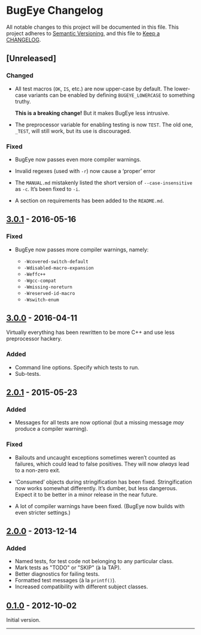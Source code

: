 # BugEye Changelog #

All notable changes to this project will be documented in this file. This
project adheres to [Semantic Versioning], and this file to [Keep a CHANGELOG].

## [Unreleased] ##

### Changed ###

*   All test macros (`OK`, `IS`, etc.) are now upper-case by default. The
    lower-case variants can be enabled by defining `BUGEYE_LOWERCASE` to
    something truthy.

    **This is a breaking change!** But it makes BugEye less intrusive.

*   The preprocessor variable for enabling testing is now `TEST`. The old one,
    `_TEST`, will still work, but its use is discouraged.

### Fixed ###

*   BugEye now passes even more compiler warnings.

*   Invalid regexes (used with `-r`) now cause a ‘proper’ error

*   The `MANUAL.md` mistakenly listed the short version of `--case-insensitive`
    as `-c`. It’s been fixed to `-i`.

*   A section on requirements has been added to the `README.md`.

## [3.0.1] - 2016-05-16 ##

### Fixed ###

*   BugEye now passes more compiler warnings, namely:

    *   `-Wcovered-switch-default`
    *   `-Wdisabled-macro-expansion`
    *   `-Weffc++`
    *   `-Wgcc-compat`
    *   `-Wmissing-noreturn`
    *   `-Wreserved-id-macro`
    *   `-Wswitch-enum`

## [3.0.0] - 2016-04-11 ##

Virtually everything has been rewritten to be more C++ and use less preprocessor
hackery.

### Added ###

*   Command line options. Specify which tests to run.
*   Sub-tests.

## [2.0.1] - 2015-05-23 ##

### Added ###

*   Messages for all tests are now optional (but a missing message *may* produce
    a compiler warning).

### Fixed ###

*   Bailouts and uncaught exceptions sometimes weren’t counted as failures,
    which could lead to false positives. They will now *always* lead to a
    non-zero exit.

*   ‘Consumed’ objects during stringification has been fixed. Stringification
    now works somewhat differently. It’s dumber, but less dangerous. Expect it
    to be better in a minor release in the near future.

*   A lot of compiler warnings have been fixed. (BugEye now builds with even
    stricter settings.)

## [2.0.0] - 2013-12-14 ##

### Added ###

*   Named tests, for test code not belonging to any particular class.
*   Mark tests as "TODO" or "SKIP" (à la TAP).
*   Better diagnostics for failing tests.
*   Formatted test messages (à la `printf()`).
*   Increased compatibility with different subject classes.

## [0.1.0] - 2012-10-02 ##

Initial version.

---

  [3.0.1]: https://github.com/Munkei/BugEye/compare/v3.0.0...v3.0.1

  [3.0.0]: https://github.com/Munkei/BugEye/compare/v2.0.1...v3.0.0

  [2.0.1]: https://github.com/Munkei/BugEye/compare/v2.0.0...v2.0.1

  [2.0.0]: https://github.com/Munkei/BugEye/compare/v0.1.0...v2.0.0

  [0.1.0]: https://github.com/Munkei/BugEye/compare/4f418d2...v0.1.0

  [Keep a CHANGELOG]: http://keepachangelog.com

  [Semantic Versioning]: http://semver.org

<!--
LocalWords: BUGEYE BugEye Changelog README Stringification TODO Wcovered
LocalWords: Wdisabled Weffc Wgcc Wmissing Wreserved Wswitch compat enum hackery
LocalWords: md noreturn preprocessor printf regexes stringification truthy
-->
